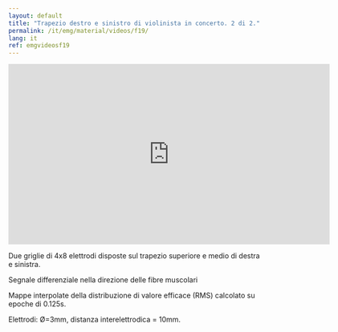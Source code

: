 ```yaml
---
layout: default
title: "Trapezio destro e sinistro di violinista in concerto. 2 di 2."
permalink: /it/emg/material/videos/f19/
lang: it
ref: emgvideosf19
---
```


<iframe width="640" height="360" src="https://www.youtube.com/embed/l-bqCKdyiKo?rel=0&loop=1&modestbranding=1&playlist=l-bqCKdyiKo" frameborder="0" gesture="media" allow="encrypted-media" allowfullscreen></iframe>

Due griglie di 4x8 elettrodi disposte sul trapezio superiore e medio di destra e  sinistra. 

Segnale differenziale nella direzione delle fibre muscolari

Mappe interpolate della distribuzione di valore efficace (RMS) calcolato su epoche di 0.125s.

Elettrodi: Ø=3mm, distanza interelettrodica = 10mm.